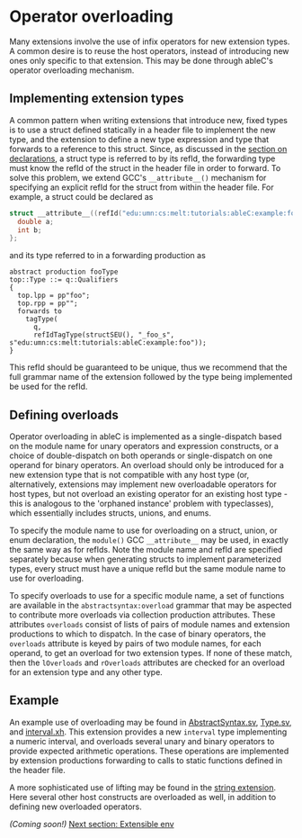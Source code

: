 # Operator overloading
Many extensions involve the use of infix operators for new extension types.  A common desire is to reuse the host operators, instead of introducing new ones only specific to that extension.  This may be done through ableC's operator overloading mechanism.

## Implementing extension types
A common pattern when writing extensions that introduce new, fixed types is to use a struct defined statically in a header file to implement the new type, and the extension to define a new type expression and type that forwards to a reference to this struct.  Since, as discussed in the [section on declarations](../declarations), a struct type is referred to by its refId, the forwarding type must know the refId of the struct in the header file in order to forward.  To solve this problem, we extend GCC's `__attribute__()` mechanism for specifying an explicit refId for the struct from within the header file.  For example, a struct could be declared as

```c
struct __attribute__((refId("edu:umn:cs:melt:tutorials:ableC:example:foo")) _foo_s {
  double a;
  int b;
};
```

and its type referred to in a forwarding production as

```
abstract production fooType
top::Type ::= q::Qualifiers
{
  top.lpp = pp"foo";
  top.rpp = pp"";
  forwards to
    tagType(
      q,
      refIdTagType(structSEU(), "_foo_s", s"edu:umn:cs:melt:tutorials:ableC:example:foo"));
}
```

This refId should be guaranteed to be unique, thus we recommend that the full grammar name of the extension followed by the type being implemented be used for the refId.  

## Defining overloads
Operator overloading in ableC is implemented as a single-dispatch based on the module name for unary operators and expression constructs, or a choice of double-dispatch on both operands or single-dispatch on one operand for binary operators.  An overload should only be introduced for a new extension type that is not compatible with any host type (or, alternatively, extensions may implement new overloadable operators for host types, but not overload an existing operator for an existing host type - this is analogous to the 'orphaned instance' problem with typeclasses), which essentially includes structs, unions, and enums.  

To specify the module name to use for overloading on a struct, union, or enum declaration, the `module()` GCC `__attribute__` may be used, in exactly the same way as for refIds.  Note the module name and refId are specified separately because when generating structs to implement parameterized types, every struct must have a unique refId but the same module name to use for overloading.  

To specify overloads to use for a specific module name, a set of functions are available in the `abstractsyntax:overload` grammar that may be aspected to contribute more overloads via collection production attributes.  These attributes `overloads` consist of lists of pairs of module names and extension productions to which to dispatch.  In the case of binary operators, the `overloads` attribute is keyed by pairs of two module names, for each operand, to get an overload for two extension types.  If none of these match, then the `lOverloads` and `rOverloads` attributes are checked for an overload for an extension type and any other type.  

## Example
An example use of overloading may be found in [AbstractSyntax.sv](edu.umn.cs.melt.tutorials.ableC.interval/abstractsyntax/AbstractSyntax.sv), [Type.sv](edu.umn.cs.melt.tutorials.ableC.interval/abstractsyntax/Type.sv), and [interval.xh](include/interval.xh).  This extension provides a new `interval` type implementing a numeric interval, and overloads several unary and binary operators to provide expected arithmetic operations.  These operations are implemented by extension productions forwarding to calls to static functions defined in the header file.  

A more sophisticated use of lifting may be found in the [string extension](https://github.com/melt-umn/ableC-string).  Here several other host constructs are overloaded as well, in addition to defining new overloaded operators.  

*(Coming soon!)* [Next section: Extensible env](../extended_env/)
